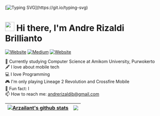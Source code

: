 [![Typing SVG](https://readme-typing-svg.herokuapp.com?font=Courier+new&color=%23808080&size=40&width=800&duration=6969&lines=Welcome+to+my+profile!)](https://git.io/typing-svg)
# <img src="https://raw.githubusercontent.com/iampavangandhi/iampavangandhi/master/gifs/Hi.gif" width="30px"> Hi there, I'm Andre Rizaldi Brillianto

[![Website](https://img.shields.io/badge/codelamps-black?style=for-the-badge&url=https%3A%2F%2Fcodelamps)](https://www.codelamps.com)
[![Medium](https://img.shields.io/badge/-@andrerizaldib-black?logo=medium&style=flat-square)](https://medium.com/@andrerizaldib)
[![Website](https://img.shields.io/badge/-codelamps-black?&style=flat-square)](https://codelamps.com)

:school: Currently studying Computer Science at Amikom University, Purwokerto</br>
:fountain_pen: I love about mobile tech</br>
:computer: I love Programming</br>
:video_game: I'm only playing Lineage 2 Revolution and Crossfire Mobile</br>
:shower: Fun fact: I </br>
:mailbox: How to reach me: <a href="mailto:andrerizaldib@gmail.com">andrerizaldib@gmail.com</a>

| <a href="https://github.com/arzailants/github-readme-stats"><img align="center" src="https://github-readme-stats.vercel.app/api?username=arzailants&theme=github_dark&hide=contribs,issues&show_icons=true&hide_border=true" alt="Arzailant's github stats" /></a> | <a href="https://github.com/anuraghazra/github-readme-stats"><img align="center" src="https://github-readme-stats.vercel.app/api/top-langs/?username=arzailants&theme=github_dark&layout=compact&hide_border=true" /></a> |
| ------------- | ------------- |
